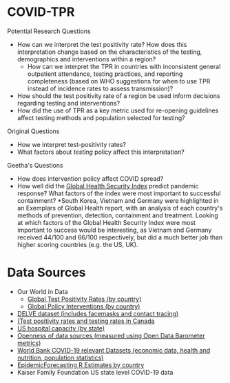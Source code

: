 # COVID-TPR

Potential Research Questions
* How can we interpret the test positivity rate? How does this interpretation change based on the characteristics of the testing, demographics and interventions within a region?
    * How can we interpret the TPR in countries with inconsistent general outpatient attendance, testing practices, and reporting completeness (based on WHO suggestions for when to use TPR instead of incidence rates to assess transmission)? 
* How should the test positivity rate of a region be used inform decisions regarding testing and interventions? 
* How did the use of TPR as a key metric used for re-opening guidelines affect testing methods and population selected for testing? 

Original Questions
* How we interpret test-positivity rates?
* What factors about _testing_ policy affect this interpretation?

Geetha's Questions
* How does intervention policy affect COVID spread?
* How well did the [Global Health Security Index](https://www.ghsindex.org/) predict pandemic response? What factors of the index were most important to successful containment? 
    *South Korea, Vietnam and Germany were highlighted in an Exemplars of Global Health report, with an analysis of each country's methods of prevention, detection, containment and treatment. Looking at which factors of the Global Health Security Index were most important to success would be interesting, as Vietnam and Germany received 44/100 and 66/100 respectively, but did a much better job than higher scoring countries (e.g. the US, UK).

# Data Sources

* Our World in Data
	* [Global Test Positivity Rates (by country)](https://ourworldindata.org/grapher/covid-19-positive-rate-bar?year=2020-07-01)
	* [Global Policy Interventions (by country)](https://ourworldindata.org/policy-responses-covid)
* [DELVE dataset (includes facemasks and contact tracing)](https://rs-delve.github.io/data_software/global-dataset.html)
* [(Test positivity rates and testing rates in Canada ](https://open.canada.ca/data/en/dataset/261c32ab-4cfd-4f81-9dea-7b64065690dc)  
* [US hospital capacity (by state)](https://globalepidemics.org/hospital-capacity/) 
* [Openness of data sources (measured using Open Data Barometer metrics)](https://opendatabarometer.org/2ndEdition/analysis/rankings.html)
* [World Bank COVID-19 relevant Datasets (economic data, health and nutrition, population statistics)](https://datacatalog.worldbank.org/search?search_api_views_fulltext_op=AND&f%5B0%5D=field_collection_field%3A2026)
* [EpidemicForecasting R Estimates by country](http://epidemicforecasting.org/country-rt-estimates)
* Kaiser Family Foundation US state level COVID-19 data

